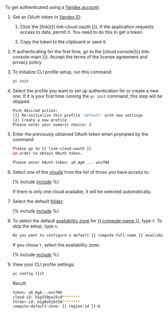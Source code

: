To get authenticated using a [Yandex account](../../iam/concepts/users/accounts.md#passport):

1. Get an OAuth token in [Yandex ID](https://yandex.ru/dev/id/doc/en/concepts/ya-oauth-intro):

   1. Click the [link]({{ link-cloud-oauth }}). If the application requests access to data, permit it. You need to do this to get a token.

   1. Copy the token to the clipboard or save it.

1. If authenticating for the first time, go to the [cloud console]({{ link-console-main }}). Accept the terms of the license agreement and privacy policy.

1. To initialize CLI profile setup, run this command:

   
   ```bash
   yc init
   ```



1. Select the profile you want to set up authentication for or create a new one. If it is your first time running the `yc init` command, this step will be skipped.

   ```bash
   Pick desired action:
   [1] Re-initialize this profile 'default' with new settings
   [2] Create a new profile
   Please enter your numeric choice: 1
   ```

1. Enter the previously obtained OAuth token when prompted by the command:

   ```bash
   Please go to {{ link-cloud-oauth }}
   in order to obtain OAuth token.

   Please enter OAuth token: y0_AgA ... wvs7N4
   ```

1. Select one of the [clouds](../../resource-manager/concepts/resources-hierarchy.md#cloud) from the list of those you have access to:

   {% include [include](choose-cloud.md) %}

   If there is only one cloud available, it will be selected automatically.

1. Select the default [folder](../../resource-manager/concepts/resources-hierarchy.md#folder):

   {% include [include](choose-folder.md) %}


1. To select the default [availability zone](../../overview/concepts/geo-scope.md) for [{{ compute-name }}](../../compute/), type `Y`. To skip the setup, type `n`.

   ```bash
   Do you want to configure a default {{ compute-full-name }} availability zone? [Y/n] Y
   ```

   If you chose `Y`, select the availability zone:

   
   {% include [include](choose-zone.md) %}




1. View your CLI profile settings:

   ```bash
   yc config list
   ```

   Result:

   
   ```bash
   token: y0_AgA...wvs7N4
   cloud-id: b1g159pa15cd********
   folder-id: b1g8o9jbt58********
   compute-default-zone: {{ region-id }}-b
   ```


